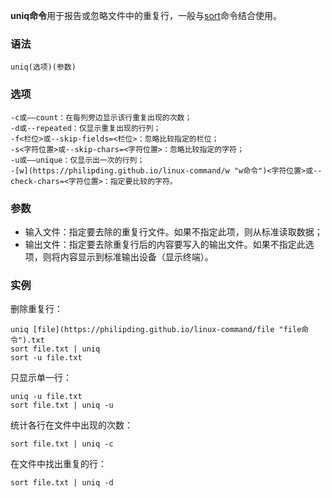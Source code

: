 **uniq命令**用于报告或忽略文件中的重复行，一般与[sort](https://philipding.github.io/linux-command/sort "sort命令")命令结合使用。

### 语法  

```
uniq(选项)(参数)
```

### 选项  

```
-c或——count：在每列旁边显示该行重复出现的次数；
-d或--repeated：仅显示重复出现的行列；
-f<栏位>或--skip-fields=<栏位>：忽略比较指定的栏位；
-s<字符位置>或--skip-chars=<字符位置>：忽略比较指定的字符；
-u或——unique：仅显示出一次的行列；
-[w](https://philipding.github.io/linux-command/w "w命令")<字符位置>或--check-chars=<字符位置>：指定要比较的字符。
```

### 参数  

*   输入文件：指定要去除的重复行文件。如果不指定此项，则从标准读取数据；
*   输出文件：指定要去除重复行后的内容要写入的输出文件。如果不指定此选项，则将内容显示到标准输出设备（显示终端）。

### 实例  

删除重复行：

```
uniq [file](https://philipding.github.io/linux-command/file "file命令").txt
sort file.txt | uniq
sort -u file.txt

```

只显示单一行：

```
uniq -u file.txt
sort file.txt | uniq -u
```

统计各行在文件中出现的次数：

```
sort file.txt | uniq -c
```

在文件中找出重复的行：

```
sort file.txt | uniq -d
```